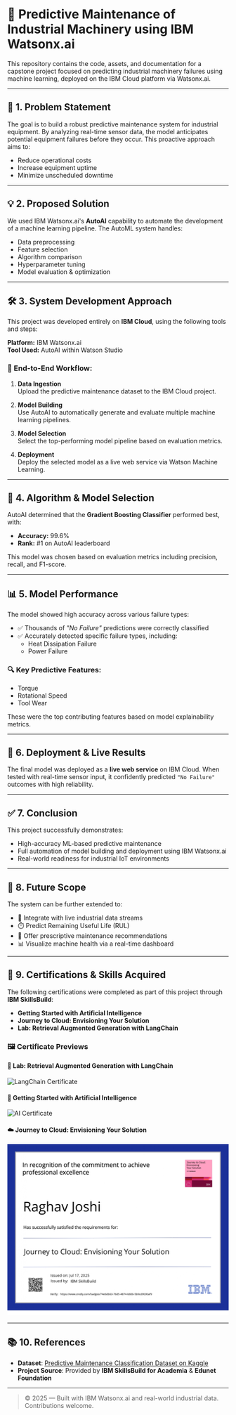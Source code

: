 # 🔧 Predictive Maintenance of Industrial Machinery using IBM Watsonx.ai

This repository contains the code, assets, and documentation for a capstone project focused on predicting industrial machinery failures using machine learning, deployed on the IBM Cloud platform via Watsonx.ai.

---

## 📌 1. Problem Statement

The goal is to build a robust predictive maintenance system for industrial equipment. By analyzing real-time sensor data, the model anticipates potential equipment failures before they occur. This proactive approach aims to:

- Reduce operational costs  
- Increase equipment uptime  
- Minimize unscheduled downtime  

---

## 💡 2. Proposed Solution

We used IBM Watsonx.ai's **AutoAI** capability to automate the development of a machine learning pipeline. The AutoML system handles:

- Data preprocessing  
- Feature selection  
- Algorithm comparison  
- Hyperparameter tuning  
- Model evaluation & optimization  

---

## 🛠️ 3. System Development Approach

This project was developed entirely on **IBM Cloud**, using the following tools and steps:

**Platform:** IBM Watsonx.ai  
**Tool Used:** AutoAI within Watson Studio

### 📂 End-to-End Workflow:

1. **Data Ingestion**  
   Upload the predictive maintenance dataset to the IBM Cloud project.

2. **Model Building**  
   Use AutoAI to automatically generate and evaluate multiple machine learning pipelines.

3. **Model Selection**  
   Select the top-performing model pipeline based on evaluation metrics.

4. **Deployment**  
   Deploy the selected model as a live web service via Watson Machine Learning.

---

## 🧠 4. Algorithm & Model Selection

AutoAI determined that the **Gradient Boosting Classifier** performed best, with:

- **Accuracy:** 99.6%  
- **Rank:** #1 on AutoAI leaderboard  

This model was chosen based on evaluation metrics including precision, recall, and F1-score.

---

## 📊 5. Model Performance

The model showed high accuracy across various failure types:

- ✅ Thousands of *"No Failure"* predictions were correctly classified  
- ✅ Accurately detected specific failure types, including:  
  - Heat Dissipation Failure  
  - Power Failure  

### 🔍 Key Predictive Features:

- Torque  
- Rotational Speed  
- Tool Wear  

These were the top contributing features based on model explainability metrics.

---

## 🚀 6. Deployment & Live Results

The final model was deployed as a **live web service** on IBM Cloud. When tested with real-time sensor input, it confidently predicted `"No Failure"` outcomes with high reliability.

---

## ✅ 7. Conclusion

This project successfully demonstrates:

- High-accuracy ML-based predictive maintenance  
- Full automation of model building and deployment using IBM Watsonx.ai  
- Real-world readiness for industrial IoT environments  

---

## 🔭 8. Future Scope

The system can be further extended to:

- 🔄 Integrate with live industrial data streams  
- ⏱️ Predict Remaining Useful Life (RUL)  
- 🧠 Offer prescriptive maintenance recommendations  
- 📊 Visualize machine health via a real-time dashboard  

---

## 🧪 9. Certifications & Skills Acquired

The following certifications were completed as part of this project through **IBM SkillsBuild**:

- **Getting Started with Artificial Intelligence**  
- **Journey to Cloud: Envisioning Your Solution**  
- **Lab: Retrieval Augmented Generation with LangChain**

### 🖼️ Certificate Previews

#### 🧠 Lab: Retrieval Augmented Generation with LangChain  
![LangChain Certificate](certificates/certificate_lab_retrieval.jpg)

#### 🤖 Getting Started with Artificial Intelligence  
![AI Certificate](certificates/getting_started_ai.jpg)

#### ☁️ Journey to Cloud: Envisioning Your Solution  
![Cloud Certificate](certificates/Journey_to_Cloudcredly.jpg)

---

## 📚 10. References

- **Dataset**: [Predictive Maintenance Classification Dataset on Kaggle](https://www.kaggle.com/datasets)  
- **Project Source**: Provided by **IBM SkillsBuild for Academia** & **Edunet Foundation**  

---

> © 2025 — Built with IBM Watsonx.ai and real-world industrial data. Contributions welcome.
